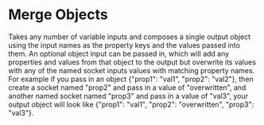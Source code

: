 # Merge Objects

Takes any number of variable inputs and composes a single output object using the input names as the property keys and the values passed into them. An optional object input can be passed in, which will add any properties and values from that object to the output but overwrite its values with any of the named socket inputs values with matching property names. For example if you pass in an object \{"prop1": "val1", "prop2": "val2"\}, then create a socket named "prop2" and pass in a value of "overwritten", and another named socket named "prop3" and pass in a value of "val3", your output object will look like \{"prop1": "val1", "prop2": "overwritten", "prop3": "val3"\}.
